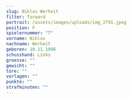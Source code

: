 ```yaml
---
slug: Niklas Werheit
filter: forward
portrait: /assets/images/uploads/img_2791.jpeg
position: F
spielernummer: "7"
vorname: Niklas
nachname: Werheit
geboren: 10.11.1996
schusshand: Links
groesse: ""
gewicht: ""
tore: ""
vorlagen: ""
punkte: ""
strafminuten: ""
---
```

